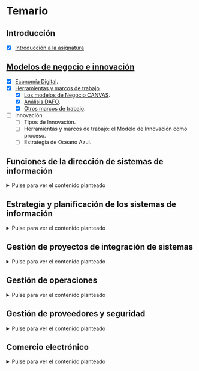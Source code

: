 # Temario

## Introducción
- [x] [Introducción a la asignatura](t00-introduccion.md)

## [Modelos de negocio e innovación](./t01-modelosDeNegocioInnovacion.md)

- [x] [Economía Digital](t01-01-economiaDigital.md).
- [x] [Herramientas y marcos de trabajo](t01-02-herramientasMarcos.md).
    - [x] [Los modelos de Negocio CANVAS](t01-04-lienzoCANVAS.md).
    - [x] [Análisis DAFO](t01-05-analisisDAFO.md).
    - [x] [Otros marcos de trabajo](t01-03-algunosMarcos.md).
- [ ] Innovación.
    - [ ] Tipos de Innovación.
    - [ ] Herramientas y marcos de trabajo: el Modelo de Innovación como proceso.
    - [ ] Estrategia de Océano Azul.

## Funciones de la dirección de sistemas de información

<details><summary>Pulse para ver el contenido planteado</summary>

- [ ] Definición de Sistemas de la información en las organizaciones.
- [ ] Evolución histórica.
- [ ] Recursos Materiales y datos: Elementos básicos (Hardware y Software).
- [ ] Personas: Como nos organizamos.
- [ ] Actividades de la DSI.

</details>

## Estrategia y planificación de los sistemas de información

<details><summary>Pulse para ver el contenido planteado</summary>

- [ ] Transformación digital.
- [ ] La organización: usuarios - clientes.
- [ ] Evolución histórica.
- [ ] Planificación de las TI.
- [ ] Selección de la arquitectura empresarial. Caso: Mercado Libre.
- [ ] Evaluación, gestión y control de proyectos.
- [ ] El capital humano de TI.
- [ ] El rol del CIO.

</details>

## Gestión de proyectos de integración de sistemas

<details><summary>Pulse para ver el contenido planteado</summary>

- [ ] Objetivos, Introducción e Historia.
- [ ] Lenguajes de Programación.
- [ ] Metodología de Desarrollo, Ágil, CMMi.
- [ ] Tipología de Aplicaciones. ERP
- [ ] Caso Práctico: Implantación del ERP en CISCO

</details>

## Gestión de operaciones

<details><summary>Pulse para ver el contenido planteado</summary>

- [ ] Objetivos.
- [ ] Infraestructura Tecnológica.
- [ ] Cloud Computing.
- [ ] Green IT.- Virtualización: Virtualización de Servidores.
- [ ] Arquitectura Empresarial. 

</details>

## Gestión de proveedores y seguridad

<details><summary>Pulse para ver el contenido planteado</summary>

- [ ] Objetivos e introducción a la gestión de servicios.
- [ ] Rightsourcing, outsourcing, insourcing, multisourcing.
- [ ] Offshoring. Cómo se implanta y dónde es mejor implantarlo.
- [ ] Definición de SLA en procesos de externalización.
- [ ] Caso práctico de contrato SLA.
- [ ] Seguridad de Información en los negocios.
- [ ] Seguridad y privacidad.

</details>

## Comercio electrónico

<details><summary>Pulse para ver el contenido planteado</summary>

- [ ] Definición Comercio electrónico.
- [ ] Características Comercio electrónico.
- [ ] Evolución y situación actual. Éxitos y fracasos.
- [ ] Componentes de Negocio electrónico.
- [ ] Claves del Comercio electrónico.

</details>

